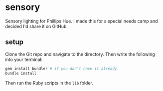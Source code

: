 # sensory
Sensory lighting for Phillips Hue. I made this for a special needs camp and decided I'd share it on GitHub.

## setup
Clone the Git repo and navigate to the directory. Then write the following into your terminal:

```bash
gem install bundler # if you don't have it already
bundle install
```

Then run the Ruby scripts in the `lib` folder.

